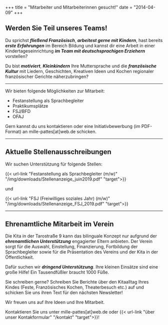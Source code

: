 +++
title = "Mitarbeiter und Mitarbeiterinnen gesucht!"
date = "2014-04-09"
+++



## Werden Sie Teil unseres Teams!




Du sprichst **_fließend Französisch_**, 
**_arbeitest gerne mit Kindern_**, 
hast bereits **_erste Erfahrungen_** im Bereich Bildung und
kannst dir eine Arbeit in einer Kindertageseinrichtung **_im Team mit deutschsprachigen Erziehern_** vorstellen? 


Du bist **_motiviert_**, **_Kleinkindern_** Ihre Muttersprache und die **_französische Kultur_** mit 
Liedern, Geschichten, Kreativen Ideen und Kochen regionaler französischer Gerichte 
näherzubringen?

---

Wir bieten folgende Möglichkeiten zur Mitarbeit: 

- Festanstellung als Sprachbegleiter
- Praktikumsplätze
- FSJ/BFD
- OFAJ

 

Gern kannst du uns kontaktieren oder eine Initiativbewerbung (im PDF-Format) an mille-pattes[at]web.de schicken.


***


## Aktuelle Stellenausschreibungen

<!---Unser Team ist zur Zeit komplett.--->


Wir suchen Unterstützung für folgende Stellen:

{{< url-link "Festanstellung als Sprachbegleiter (m/w)" "/img/downloads/Stellenanzeige_juin2019.pdf" "target">}}

und

{{< url-link "FSJ (Freiwilliges soziales Jahr) (m/w)" "/img/downloads/Stellenanzeige_FSJ_2019.pdf" "target">}}


***







## Ehrenamtliche Mitarbeit im Verein



Die Kita in der Tarostraße 9 kann das bilinguale Konzept nur aufgrund der **_ehrenamtlichen Unterstützung_** engagierter 
Eltern anbieten. Der Verein sorgt für die Auswahl, Einstellung, Finanzierung, Fortbildung der Sprachbegleiter sowie 
für die Präsentation des Vereins und der Kita in der Öffentlichkeit.

 

Dafür suchen wir **_dringend Unterstützung_**. Ihre kleinen Einsätze sind eine große Hilfe! Ein Tausendfüßler braucht 1000 Füße.

 

Sie schreiben gerne? Schreiben Sie Berichte über den Kitaalltag Ihres Kindes (Feste, Französisches Kochen, Theaterbesuch etc.) 
auf und schicken Sie uns ihren Text für den nächsten Newsletter!



Wir freuen uns auf Ihre Ideen und Ihre Mitarbeit.

 

Kontaktieren Sie uns unter mille-pattes[at]web.de oder {{< url-link "über unser Kontakformular" "/kontakt" "target">}}!
